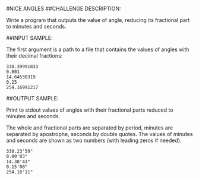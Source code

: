 #NICE ANGLES
##CHALLENGE DESCRIPTION:


Write a program that outputs the value of angle, reducing its fractional part to minutes and seconds.

##INPUT SAMPLE:

The first argument is a path to a file that contains the values of angles with their decimal fractions:

    330.39991833
    0.001
    14.64530319
    0.25
    254.16991217

##OUTPUT SAMPLE:

Print to stdout values of angles with their fractional parts reduced to minutes and seconds.

The whole and fractional parts are separated by period, minutes are separated by apostrophe, seconds by double quotes. The values of minutes and seconds are shown as two numbers (with leading zeros if needed).

    330.23'59"
    0.00'03"
    14.38'43"
    0.15'00"
    254.10'11"
